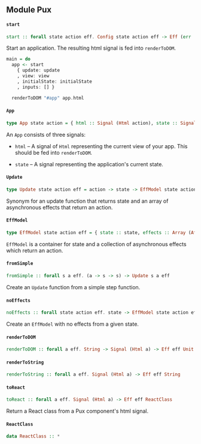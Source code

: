## Module Pux

#### `start`

``` purescript
start :: forall state action eff. Config state action eff -> Eff (err :: EXCEPTION, channel :: CHANNEL | eff) (App state action)
```

Start an application. The resulting html signal is fed into `renderToDOM`.

```purescript
main = do
  app <- start
    { update: update
    , view: view
    , initialState: initialState
    , inputs: [] }

  renderToDOM "#app" app.html
```

#### `App`

``` purescript
type App state action = { html :: Signal (Html action), state :: Signal state }
```

An `App` consists of three signals:

* `html` – A signal of `Html` representing the current view of your
  app. This should be fed into `renderToDOM`.

* `state` – A signal representing the application's current state.

#### `Update`

``` purescript
type Update state action eff = action -> state -> EffModel state action eff
```

Synonym for an update function that returns state and an array of
asynchronous effects that return an action.

#### `EffModel`

``` purescript
type EffModel state action eff = { state :: state, effects :: Array (Aff (channel :: CHANNEL | eff) action) }
```

`EffModel` is a container for state and a collection of asynchronous
effects which return an action.

#### `fromSimple`

``` purescript
fromSimple :: forall s a eff. (a -> s -> s) -> Update s a eff
```

Create an `Update` function from a simple step function.

#### `noEffects`

``` purescript
noEffects :: forall state action eff. state -> EffModel state action eff
```

Create an `EffModel` with no effects from a given state.

#### `renderToDOM`

``` purescript
renderToDOM :: forall a eff. String -> Signal (Html a) -> Eff eff Unit
```

#### `renderToString`

``` purescript
renderToString :: forall a eff. Signal (Html a) -> Eff eff String
```

#### `toReact`

``` purescript
toReact :: forall a eff. Signal (Html a) -> Eff eff ReactClass
```

Return a React class from a Pux component's html signal.

#### `ReactClass`

``` purescript
data ReactClass :: *
```


